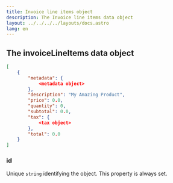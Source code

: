 ```yaml
---
title: Invoice line items object
description: The Invoice line items data object
layout: ../../../../layouts/docs.astro
lang: en
---
```


## The invoiceLineItems data object

```json
[
    {
        "metadata": {
            <metadata object>
        },
        "description": "My Amazing Product",
        "price": 0.0,
        "quantity": 0,
        "subtotal": 0.0,
        "tax": {
            <tax object>
        },
        "total": 0.0
    }
]
```

### id
Unique `string` identifying the object.  This property is always set.